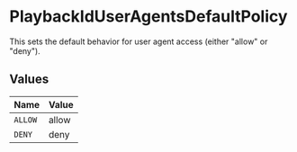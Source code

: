 # PlaybackIdUserAgentsDefaultPolicy

This sets the default behavior for user agent access (either "allow" or "deny").


## Values

| Name    | Value   |
| ------- | ------- |
| `ALLOW` | allow   |
| `DENY`  | deny    |